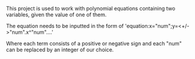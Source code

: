 This project is used to work with polynomial equations containing two variables, given the value of one of them.

The equation needs to be inputted in the form of 'equation:x="num";y=<+/->"num".x^"num"....'

Where each term consists of a positive or negative sign and each "num" can be replaced by an integer of our choice.
